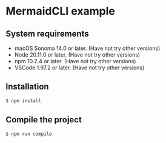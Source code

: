 # MermaidCLI example

## System requirements

- macOS Sonoma 14.0 or later. (Have not try other versions)
- Node 20.11.0 or later. (Have not try other versions)
- npm 10.2.4 or later. (Have not try other versions)
- VSCode 1.97.2 or later. (Have not try other versions)

## Installation

```bash
$ npm install
```

## Compile the project

```bash
$ npm run compile
```
